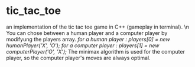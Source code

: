# tic_tac_toe
an implementation of the tic tac toe game in C++ (gameplay in terminal). \n
You can chose between a human player and a computer player by modifyung the players array.
_for a human player :  players[0] = new humanPlayer('X', 'O');
for a computer player : players[1] = new computerPlayer('O', 'X');_
The minimax algorithm is used for the computer player, so the computer player's moves are always optimal.

